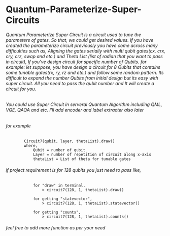 # Quantum-Parameterize-Super-Circuits

###### Quantum Parameterize Super Circuit is a circuit used to tune the parameters of gates. So that, we could get desired values. If you have created the parameterize circuit previously you have come across many difficulties such as, Aligning the gates serially with multi qubit gates(cx, crx, cry, crz, swap and etc.) and Theta List (list of radian that you want to pass in circuit), If you've design circuit for specific number of Qubits. for example: let suppose, you have design a circuit for 8 Qubits that contains some tunable gates(rx, ry, rz and etc.) and follow some random pattern. Its difficult to expand the number Qubits from initial design but its easy with super circuit. All you need to pass the qubit number and It will create a circuit for you.

###### You could use Super Circuit in serveral Quantum Algorithm including QML, VQE, QAOA and etc. I'll add encoder and label extracter also later

###### for example

            Circuit7(qubit, layer, thetaList).draw()
            where,
                Qubit = number of qubit
                Layer = number of repetition of circuit along x-axis
                thetaList = List of theta for tunable gates

###### if project requirement is for 128 qubits you just need to pass like,

                for "draw" in terminal,
                    > circuit7(128, 1, thetaList).draw()

                for getting "statevector",
                    > circuit7(128, 1, thetaList).statevector()
                
                for getting "counts", 
                    > circuit7(128, 1, thetaList).counts()

###### feel free to add more function as per your need

